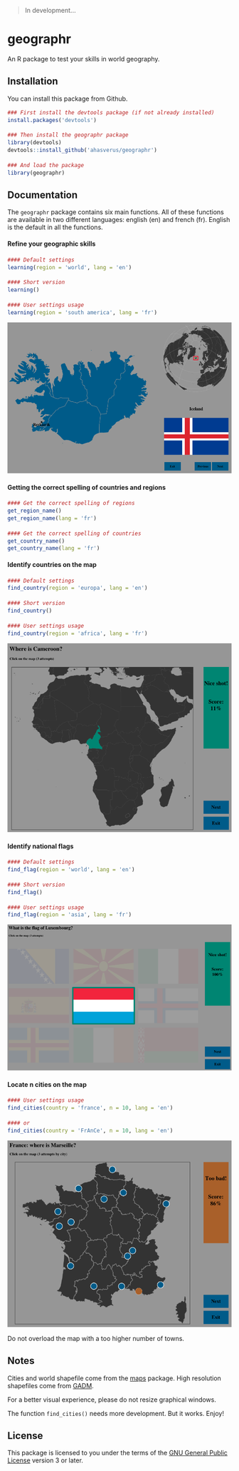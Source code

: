 > In development...

# geographr

An R package to test your skills in world geography.

## Installation

You can install this package from Github.

```r
### First install the devtools package (if not already installed)
install.packages('devtools')

### Then install the geographr package
library(devtools)
devtools::install_github('ahasverus/geographr')

### And load the package
library(geographr)
```

## Documentation

The `geographr` package contains six main functions. All of these functions are available in two different languages: english (en) and french (fr). English is the default in all the functions.

#### Refine your geographic skills

```r
#### Default settings
learning(region = 'world', lang = 'en')

#### Short version
learning()

#### User settings usage
learning(region = 'south america', lang = 'fr')
```

![Screenshot](./example1.png)

#### Getting the correct spelling of countries and regions

```r
#### Get the correct spelling of regions
get_region_name()
get_region_name(lang = 'fr')

#### Get the correct spelling of countries
get_country_name()
get_country_name(lang = 'fr')
```

#### Identify countries on the map

```r
#### Default settings
find_country(region = 'europa', lang = 'en')

#### Short version
find_country()

#### User settings usage
find_country(region = 'africa', lang = 'fr')
```

![Screenshot](./example2.png)

#### Identify national flags

```r
#### Default settings
find_flag(region = 'world', lang = 'en')

#### Short version
find_flag()

#### User settings usage
find_flag(region = 'asia', lang = 'fr')
```

![Screenshot](./example3.png)

#### Locate n cities on the map

```r
#### User settings usage
find_cities(country = 'france', n = 10, lang = 'en')

#### or
find_cities(country = 'FrAnCe', n = 10, lang = 'en')
```

![Screenshot](./example4.png)

Do not overload the map with a too higher number of towns.

## Notes

Cities and world shapefile come from the [maps](https://cran.r-project.org/web/packages/maps/index.html) package. High resolution shapefiles come from [GADM](http://gadm.org).

For a better visual experience, please do not resize graphical windows.

The function `find_cities()` needs more development. But it works. Enjoy!

## License

This package is licensed to you under the terms of the [GNU General Public
License](http://www.gnu.org/licenses/gpl.html) version 3 or later.
